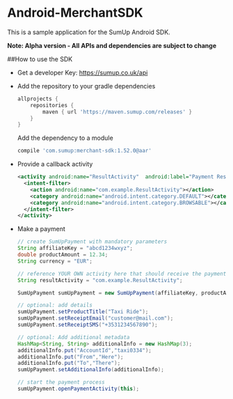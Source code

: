 # Android-MerchantSDK

This is a sample application for the SumUp Android SDK.

**Note: Alpha version - All APIs and dependencies are subject to change**

##How to use the SDK


+ Get a developer Key: https://sumup.co.uk/api


+ Add the repository to your gradle dependencies 
	```groovy
	allprojects {
	    repositories {
	        maven { url 'https://maven.sumup.com/releases' }
	    }
	}
	```

	Add the dependency to a module
	```groovy
	compile 'com.sumup:merchant-sdk:1.52.0@aar'
	```

+ Provide a callback activity
	```xml
	<activity android:name="ResultActivity"  android:label="Payment Result">
	  <intent-filter>
	    <action android:name="com.example.ResultActivity"></action>
	    <category android:name="android.intent.category.DEFAULT"></category>
	    <category android:name="android.intent.category.BROWSABLE"></category>
	  </intent-filter>
	</activity>
	```


+ Make a payment
	```java
	// create SumUpPayment with mandatory parameters
	String affiliateKey = "abcd1234wxyz";
	double productAmount = 12.34;
	String currency = "EUR";

	// reference YOUR OWN activity here that should receive the payment result
	String resultActivity = "com.example.ResultActivity";

	SumUpPayment sumUpPayment = new SumUpPayment(affiliateKey, productAmount, currency, resultActivity, this);

	// optional: add details
	sumUpPayment.setProductTitle("Taxi Ride");
	sumUpPayment.setReceiptEmail("customer@mail.com");
	sumUpPayment.setReceiptSMS("+3531234567890");

	// optional: Add additional metadata
	HashMap<String, String> additionalInfo = new HashMap(3);
	additionalInfo.put("AccountId","taxi0334");
	additionalInfo.put("From","Here");
	additionalInfo.put("To","There");
	sumUpPayment.setAdditionalInfo(additionalInfo);

	// start the payment process
	sumUpPayment.openPaymentActivity(this);
	```




